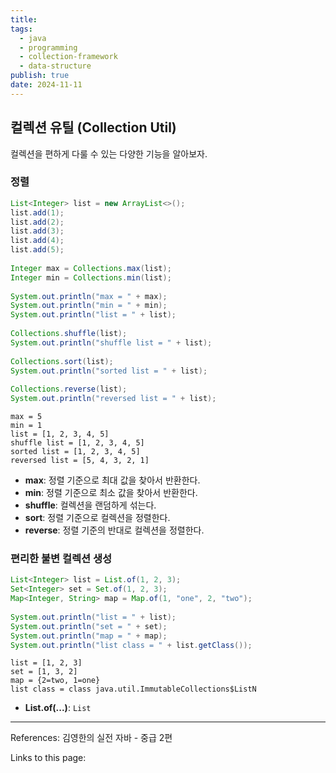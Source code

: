 ```yaml
---
title: 
tags:
  - java
  - programming
  - collection-framework
  - data-structure
publish: true
date: 2024-11-11
---
```

## 컬렉션 유틸 (Collection Util)
컬렉션을 편하게 다룰 수 있는 다양한 기능을 알아보자.

### 정렬
```java
List<Integer> list = new ArrayList<>();  
list.add(1);  
list.add(2);  
list.add(3);  
list.add(4);  
list.add(5);  
  
Integer max = Collections.max(list);  
Integer min = Collections.min(list);  
  
System.out.println("max = " + max);  
System.out.println("min = " + min);  
System.out.println("list = " + list);  
  
Collections.shuffle(list);  
System.out.println("shuffle list = " + list);  
  
Collections.sort(list);  
System.out.println("sorted list = " + list);  
  
Collections.reverse(list);  
System.out.println("reversed list = " + list);
```

```title="실행 결과"
max = 5
min = 1
list = [1, 2, 3, 4, 5]
shuffle list = [1, 2, 3, 4, 5]
sorted list = [1, 2, 3, 4, 5]
reversed list = [5, 4, 3, 2, 1]
```

- **max**: 정렬 기준으로 최대 값을 찾아서 반환한다.
- **min**: 정렬 기준으로 최소 값을 찾아서 반환한다.
- **shuffle**: 컬렉션을 랜덤하게 섞는다.
- **sort**: 정렬 기준으로 컬렉션을 정렬한다.
- **reverse**: 정렬 기준의 반대로 컬렉션을 정렬한다.

### 편리한 불변 컬렉션 생성
```java
List<Integer> list = List.of(1, 2, 3);  
Set<Integer> set = Set.of(1, 2, 3);  
Map<Integer, String> map = Map.of(1, "one", 2, "two");  
  
System.out.println("list = " + list);  
System.out.println("set = " + set);  
System.out.println("map = " + map);  
System.out.println("list class = " + list.getClass());
```

```title="실행 결과"
list = [1, 2, 3]
set = [1, 3, 2]
map = {2=two, 1=one}
list class = class java.util.ImmutableCollections$ListN
```
- **List.of(...)**: `List` 

---
References: 김영한의 실전 자바 - 중급 2편

Links to this page: 